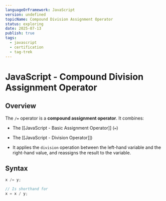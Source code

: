 ```yaml
---
languageOrFramework: JavaScript
version: undefined
topicName: Compound Division Assignment Operator
status: exploring
date: 2025-07-13
publish: true
tags:
  - javascript
  - certification
  - tag-trek
---
```

# JavaScript - Compound Division Assignment Operator

## Overview
The `/=` operator is a **compound assignment operator**. It combines:
- The [[JavaScript - Basic Assignment Operator]] (`=`)
- The [[JavaScript - Division Operator]])

- It applies the `division` operation between the left-hand variable and the right-hand value, and reassigns the result to the variable.

## Syntax
```javascript
x /= y;

// Is shorthand for
x = x / y;
